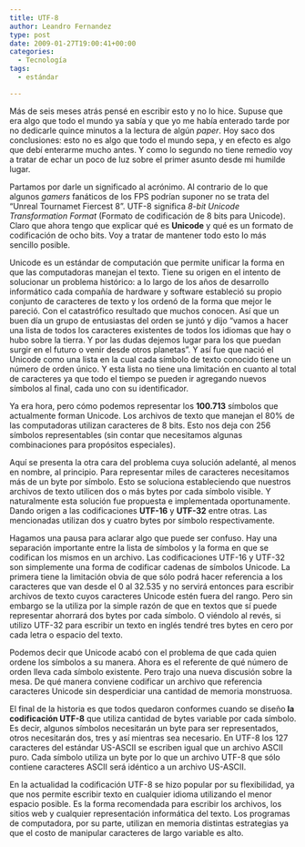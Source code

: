 ```yaml
---
title: UTF-8
author: Leandro Fernandez
type: post
date: 2009-01-27T19:00:41+00:00
categories:
  - Tecnología
tags:
  - estándar

---
```

<div>
  <p>
    Más de seis meses atrás pensé en escribir esto y no lo hice. Supuse que era algo que todo el mundo ya sabía y que yo me había enterado tarde por no dedicarle quince minutos a la lectura de algún <em>paper</em>. Hoy saco dos conclusiones: esto no es algo que todo el mundo sepa, y en efecto es algo que debí enterarme mucho antes. Y como lo segundo no tiene remedio voy a tratar de echar un poco de luz sobre el primer asunto desde mi humilde lugar.
  </p>
  
  <p>
    Partamos por darle un significado al acrónimo. Al contrario de lo que algunos <em>gamers </em>fanáticos de los FPS podrían suponer no se trata del &#8220;Unreal Tournamet Fiercest 8&#8221;. UTF-8 significa <em>8-bit Unicode Transformation Format</em> (Formato de codificación de 8 bits para Unicode). Claro que ahora tengo que explicar qué es <strong>Unicode</strong> y qué es un formato de codificación de ocho bits. Voy a tratar de mantener todo esto lo más sencillo posible.
  </p>
  
  <p>
    Unicode es un estándar de computación que permite unificar la forma en que las computadoras manejan el texto. Tiene su origen en el intento de solucionar un problema histórico: a lo largo de los años de desarrollo informático cada compañía de hardware y software estableció su propio conjunto de caracteres de texto y los ordenó de la forma que mejor le pareció. Con el catastrófico resultado que muchos conocen. Así que un buen día un grupo de entusiastas del orden se juntó y dijo &#8220;vamos a hacer una lista de todos los caracteres existentes de todos los idiomas que hay o hubo sobre la tierra. Y por las dudas dejemos lugar para los que puedan surgir en el futuro o venir desde otros planetas&#8221;. Y así fue que nació el Unicode como una lista en la cual cada símbolo de texto conocido tiene un número de orden único. Y esta lista no tiene una limitación en cuanto al total de caracteres ya que todo el tiempo se pueden ir agregando nuevos símbolos al final, cada uno con su identificador.
  </p>
  
  <p>
    Ya era hora, pero cómo podemos representar los <strong>100.713</strong> símbolos que actualmente forman Unicode. Los archivos de texto que manejan el 80% de las computadoras utilizan caracteres de 8 bits. Esto nos deja con 256 símbolos representables (sin contar que necesitamos algunas combinaciones para propósitos especiales).
  </p>
  
  <p>
    Aquí se presenta la otra cara del problema cuya solución adelanté, al menos en nombre, al principio. Para representar miles de caracteres necesitamos más de un byte por símbolo. Esto se soluciona estableciendo que nuestros archivos de texto utilicen dos o más bytes por cada símbolo visible. Y naturalmente esta solución fue propuesta e implementada oportunamente. Dando origen a las codificaciones <strong>UTF-16</strong> y <strong>UTF-32</strong> entre otras. Las mencionadas utilizan dos y cuatro bytes por símbolo respectivamente.
  </p>
  
  <p>
    Hagamos una pausa para aclarar algo que puede ser confuso. Hay una separación importante entre la lista de símbolos y la forma en que se codifican los mismos en un archivo. Las codificaciones UTF-16 y UTF-32 son simplemente una forma de codificar cadenas de símbolos Unicode. La primera tiene la limitación obvia de que sólo podrá hacer referencia a los caracteres que van desde el 0 al 32.535 y no servirá entonces para escribir archivos de texto cuyos caracteres Unicode estén fuera del rango. Pero sin embargo se la utiliza por la simple razón de que en textos que sí puede representar ahorrará dos bytes por cada símbolo. O viéndolo al revés, si utilizo UTF-32 para escribir un texto en inglés tendré tres bytes en cero por cada letra o espacio del texto.
  </p>
  
  <p>
    Podemos decir que Unicode acabó con el problema de que cada quien ordene los símbolos a su manera. Ahora es el referente de qué número de orden lleva cada símbolo existente. Pero trajo una nueva discusión sobre la mesa. De qué manera conviene codificar un archivo que referencia caracteres Unicode sin desperdiciar una cantidad de memoria monstruosa.
  </p>
  
  <p>
    El final de la historia es que todos quedaron conformes cuando se diseño<strong> la codificación UTF-8</strong> que utiliza cantidad de bytes variable por cada símbolo. Es decir, algunos símbolos necesitarán un byte para ser representados, otros necesitarán dos, tres y así mientras sea necesario. En UTF-8 los 127 caracteres del estándar US-ASCII se escriben igual que un archivo ASCII puro. Cada símbolo utiliza un byte por lo que un archivo UTF-8 que sólo contiene caracteres ASCII será idéntico a un archivo US-ASCII.
  </p>
  
  <p>
    En la actualidad la codificación UTF-8 se hizo popular por su flexibilidad, ya que nos permite escribir texto en cualquier idioma utilizando el menor espacio posible. Es la forma recomendada para escribir los archivos, los sitios web y cualquier representación informática del texto. Los programas de computadora, por su parte, utilizan en memoria distintas estrategias ya que el costo de manipular caracteres de largo variable es alto.
  </p>
</div>